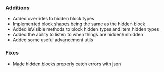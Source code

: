 ### Additions
- Added overrides to hidden block types
- Implemented block shapes being the same as the hidden block
- Added isVisible methods to block hidden types and item hidden types
- Added the ability to listen to when things are hidden/unhidden
- Added some useful advancement utils

### Fixes
- Made hidden blocks properly catch errors with json